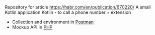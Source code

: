 Repository for article
https://habr.com/en/publication/670220/
A small Kotlin application Kotlin - to call a phone number + extension

- Collection and environment in [Postman](other/postman)
- Mockup API in [PHP](other/call.php)
